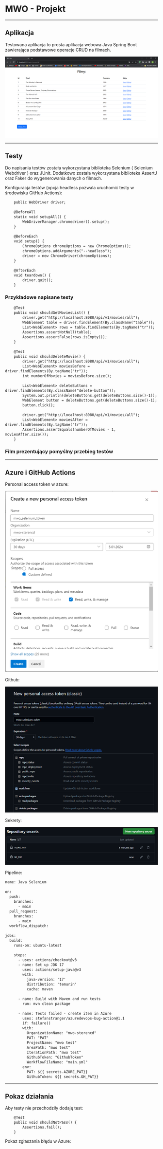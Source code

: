 # MWO - Projekt

---
## Aplikacja
Testowana aplikacja to prosta aplikacja webowa Java Spring Boot
zawierająca podstawowe operacje CRUD na filmach.

![Aplikacja](assets/app.png)

---

## Testy
Do napisania testów została wykorzystana biblioteka Selenium ( Selenium Webdriver ) oraz JUnit.
Dodatkowo została wykorzystana biblioteka AssertJ oraz Faker do wygenerowania danych o filmach.

Konfiguracja testów (opcja headless pozwala uruchomić testy w środowisku GitHub Actions):

```
    public WebDriver driver;

    @BeforeAll
    static void setupAll() {
        WebDriverManager.chromedriver().setup();
    }

    @BeforeEach
    void setup() {
        ChromeOptions chromeOptions = new ChromeOptions();
        chromeOptions.addArguments("--headless");
        driver = new ChromeDriver(chromeOptions);
    }

    @AfterEach
    void teardown() {
        driver.quit();
    }
```

### Przykładowe napisane testy
```
    @Test
    public void shouldGetMoviesList() {
        driver.get("http://localhost:8080/api/v1/movies/all");
        WebElement table = driver.findElement(By.className("table"));
        List<WebElement> rows = table.findElements(By.tagName("tr"));
        Assertions.assertNotNull(table);
        Assertions.assertFalse(rows.isEmpty());
    }
    
    @Test
    public void shouldDeleteMovie() {
        driver.get("http://localhost:8080/api/v1/movies/all");
        List<WebElement> moviesBefore = driver.findElements(By.tagName("tr"));
        int numberOfMovies = moviesBefore.size();

        List<WebElement> deleteButtons = driver.findElements(By.className("delete-button"));
        System.out.println(deleteButtons.get(deleteButtons.size()-1));
        WebElement button = deleteButtons.get(deleteButtons.size()-1);
        button.click();

        driver.get("http://localhost:8080/api/v1/movies/all");
        List<WebElement> moviesAfter = driver.findElements(By.tagName("tr"));
        Assertions.assertEquals(numberOfMovies - 1, moviesAfter.size());
    }
```

### Film prezentujący pomyślny przebieg testów


---
## Azure i GitHub Actions
Personal access token w azure: 

![AzurePAT](assets/azure_pat.png)

Github:

![GithubToken](assets/ghtoken.png)

Sekrety:

![Secrets](assets/secrets.png)

Pipeline:
```
name: Java Selenium

on:
  push:
    branches:
      - main
  pull_request:
    branches:
      - main
  workflow_dispatch:

jobs:
  build:
    runs-on: ubuntu-latest

    steps:
      - uses: actions/checkout@v3
      - name: Set up JDK 17
        uses: actions/setup-java@v3
        with:
          java-version: '17'
          distribution: 'temurin'
          cache: maven

      - name: Build with Maven and run tests
        run: mvn clean package

      - name: Tests failed - create item in Azure
        uses: stefanstranger/azuredevops-bug-action@1.1
        if: failure()
        with:
          OrganizationName: "mwo-sterencd"
          PAT: "PAT"
          ProjectName: "mwo test"
          AreaPath: "mwo test"
          IterationPath: "mwo test"
          GithubToken: "GithubToken"
          WorkflowFileName: "main.yml"
        env:
          PAT: ${{ secrets.AZURE_PAT}}
          GithubToken: ${{ secrets.GH_PAT}}
```

---
## Pokaz działania
Aby testy nie przechodziły dodaję test:
```
    @Test
    public void shouldNotPass() {
        Assertions.fail();
    }
```

Pokaz zgłaszania błędu w Azure:


